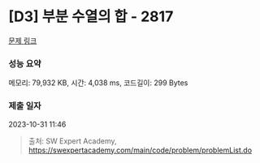 # [D3] 부분 수열의 합 - 2817 

[문제 링크](https://swexpertacademy.com/main/code/problem/problemDetail.do?contestProbId=AV7IzvG6EksDFAXB) 

### 성능 요약

메모리: 79,932 KB, 시간: 4,038 ms, 코드길이: 299 Bytes

### 제출 일자

2023-10-31 11:46



> 출처: SW Expert Academy, https://swexpertacademy.com/main/code/problem/problemList.do